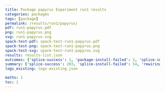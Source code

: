 ```yaml
---
title: Package papyrus Experiment run1 results
categories: packages
tags: [package]
permalink: /results/run1/papyrus/
pdf: run1-papyrus.pdf
png: run1-papyrus.png
svg: run1-papyrus.svg
spack-test-pdf: spack-test-run1-papyrus.pdf
spack-test-png: spack-test-run1-papyrus.png
spack-test-svg: spack-test-run1-papyrus.svg
results: results-list.json
outcomes: {'splice-success': 1, 'package-install-failed': 2, 'splice-install-failed': 3, 'rewiring-failed': 4}
summary: {'splice-success': 203, 'splice-install-failed': 54, 'rewiring-failed': 51, 'package-install-failed': 4, 'success-no-prediction': 0, 'predictions': {'spack-test': 203}, 'no-results-generated': 0, 'results-generated': 7, 'total-runs': 7}
logs_existing: logs-existing.json

maths: 1
toc: 1
---
```

